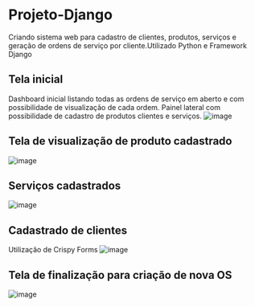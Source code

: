 # Projeto-Django
Criando sistema web para cadastro de clientes, produtos, serviços e geração de ordens de serviço por cliente.Utilizado Python e Framework Django

## Tela inicial
Dashboard inicial listando todas as ordens de serviço em aberto e com possibilidade de visualização de cada ordem. Painel lateral com possibilidade de cadastro de produtos clientes e serviços.
![image](https://user-images.githubusercontent.com/64363375/189104943-11b36f9b-3235-4a89-a283-760f1fbc517a.png)

## Tela de visualização de produto cadastrado
![image](https://user-images.githubusercontent.com/64363375/189105141-5fe6bb71-f8ca-491e-ab32-eb63d73e4665.png)

## Serviços cadastrados
![image](https://user-images.githubusercontent.com/64363375/189105259-1f3c6b74-8d73-4da7-ae4e-379fcebc65a9.png)

## Cadastrado de clientes
Utilização de Crispy Forms
![image](https://user-images.githubusercontent.com/64363375/189105397-ea6c1143-8293-4d1e-b910-43333c18d98b.png)

## Tela de finalização para criação de nova OS
![image](https://user-images.githubusercontent.com/64363375/189105560-187ca267-f091-45b8-8c87-badd3110e150.png)

